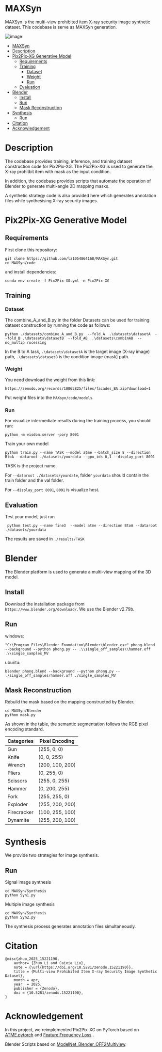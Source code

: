 # MAXSyn
MAXSyn is the multi-view prohibited item X-ray security image synthetic dataset. This codebase is serve as MAXSyn generation.


![image](https://github.com/lz1054864168/MAXSyn/blob/main/code/IMG/github.png)

* [MAXSyn](#maxsyn)
* [Description](#description)
* [Pix2Pix\-XG Generative Model](#pix2pix-xg-generative-model)
  * [Requirements](#requirements)
  * [Training](#training)
    * [Dataset](#dataset)
    * [Weight](#weight)
    * [Run](#run)
  * [Evaluation](#evaluation)
* [Blender](#blender)
  * [Install](#install)
  * [Run](#run-1)
  * [Mask Reconstruction](#mask-reconstruction)
* [Synthesis](#synthesis)
  * [Run](#run-2)
* [Citation](#citation)
* [Acknowledgement](#acknowledgement)


# Description
The codebase provides training, inference, and training dataset construction code for Pix2Pix-XG. The Pix2Pix-XG is used to generate the X-ray prohitbit item with mask as the input condition. 

In addition, the codebase provides scripts that automate the operation of Blender to generate multi-angle 2D mapping masks.

A synthetic strategy code is also provided here which generates annotation files while synthesising X-ray security images.

# Pix2Pix-XG Generative Model
## Requirements
First clone this repository:
```
git clone https://github.com/lz1054864168/MAXSyn.git
cd MAXSyn/code
```

and install dependencies:

`conda env create -f Pix2Pix-XG.yml -n Pix2Pix-XG`

## Training
### Dataset
The combine_A_and_B.py in the folder Datasets can be used for training dataset construction by running the code as follows:

` python ./datasets/combine_A_and_B.py  --fold_A  .\datasets\datasetA  --fold_B .\datasets\datasetB  --fold_AB  .\datasets\combinAB  --no_multip
rocessing
`

In the B to A task, `.\datasets\datasetA` is the target image (X-ray image) path, `.\datasets\datasetB` is the condition image (mask) path.

### Weight
You need download the weight from this link:

`https://zenodo.org/records/10065825/files/facades_BA.zip?download=1`

Put weight files into the `MAXsyn/code/models`.

### Run
For visualize intermediate results during the training process, you should run:

`python -m visdom.server -pory 8091`

Train your own model

`python train.py --name TASK --model atme --batch_size 8 --direction BtoA --dataroot ./datasets/yourdata --gpu_ids 0,1 --display_port 8091`

TASK is the project name.

For `--dataroot ./datasets/yourdate`, folder `yourdata` should contain the train folder and the val folder.

For `--display_port 8091`, `8091` is visualize host.


## Evaluation
Test your model, just run
```
 python test.py --name fine3  --model atme --direction BtoA --dataroot ./datasets/yourdata
```
The results are saved in `./results/TASK`

# Blender
The Blender platform is used to generate a multi-view mapping of the 3D model.
## Install
Download the installation package from `https://www.blender.org/download/`. We use the Blender v2.79b.
## Run
windows:
```
"C:\Program Files\Blender Foundation\Blender\blender.exe" phong.blend --background --python phong.py -- .\\single_off_samples\\hammer.off .\\single_samples_MV
```
ubuntu:
```
blender phong.blend --background --python phong.py -- ./single_off_samples/hammer.off ./single_samples_MV
```
## Mask Reconstruction
Rebuild the mask based on the mapping constructed by Blender.
```
cd MAXSyn/Blender
python mask.py
```
As shown in the table, the semantic segmentation follows the RGB pixel encoding standard.

| Categories  | Pixel Encoding | 
|-------------|----------------|
| Gun         | (255, 0, 0)    | 
| Knife       | (0, 0, 255)    |
| Wrench      | (200, 100, 200)| 
| Pliers      | (0, 255, 0)    |
| Scissors    | (255, 0, 255)  | 
| Hammer      | (0, 200, 255)  | 
| Fork        | (255, 255, 0)  |
| Exploder    | (255, 200, 200)| 
| Firecracker | (100, 255, 100)| 
| Dynamite    | (255, 200, 100)| 

# Synthesis
We provide two strategies for image synthesis.

## Run
Signal image synthesis
```
cd MAXSyn/Synthesis
python Syn1.py
```
Multiple image synthesis
```
cd MAXSyn/Synthesis
python Syn2.py
```
The synthesis process generates annotation files simultaneously.

# Citation
```
@misc{zhuo_2025_15221190,
	author= {Zhuo Li and Caixia Liu},
	note = {\url{https://doi.org/10.5281/zenodo.15221190}},
	title = {Multi-view Prohibited Item X-ray Security Image Synthetic Dataset},
	month = apr,
	year  = 2025,
	publisher = {Zenodo},
	doi = {10.5281/zenodo.15221190},
}
```
# Acknowledgement
In this project, we reimplemented Pix2Pix-XG on PyTorch based on [ATME.pytorch](https://github.com/DLR-MI/atm) and [Feature Frequency Loss](https://github.com/EndlessSora/focal-frequency-loss) .

Blender Scripts based on [ModelNet_Blender_OFF2Multiview](https://github.com/zeaggler/ModelNet_Blender_OFF2Multiview).












